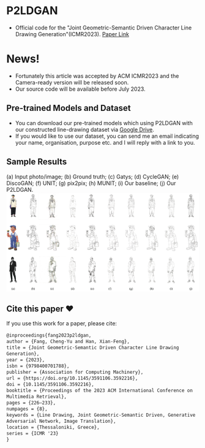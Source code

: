 # P2LDGAN
- Official code for the "Joint Geometric-Semantic Driven Character Line Drawing Generation"(ICMR2023). [Paper Link](https://doi.org/10.1145/3591106.3592216)

# News!
- Fortunately this article was accepted by ACM ICMR2023 and the Camera-ready version will be released soon.
- Our source code will be available before July 2023.

## Pre-trained Models and Dataset
- You can download our pre-trained models which using P2LDGAN with our constructed line-drawing dataset via [Google Drive](https://drive.google.com/file/d/1To4V_Btc3QhCLBWZ0PdSNgC1cbm3isHP/view?usp=sharing).
- If you would like to use our dataset, you can send me an email indicating your name, organisation, purpose etc. and I will reply with a link to you.

## Sample Results
(a) Input photo/image; (b) Ground truth; (c) Gatys; (d) CycleGAN; (e) DiscoGAN; (f) UNIT; (g) pix2pix; (h) MUNIT; (i) Our baseline; (j) Our P2LDGAN.
<img src = 'sample/example.jpg'>

## Cite this paper ❤️
If you use this work for a paper, please cite:
```
@inproceedings{fang2023p2ldgan,
author = {Fang, Cheng-Yu and Han, Xian-Feng},
title = {Joint Geometric-Semantic Driven Character Line Drawing Generation},
year = {2023},
isbn = {9798400701788},
publisher = {Association for Computing Machinery},
url = {https://doi.org/10.1145/3591106.3592216},
doi = {10.1145/3591106.3592216},
booktitle = {Proceedings of the 2023 ACM International Conference on Multimedia Retrieval},
pages = {226–233},
numpages = {8},
keywords = {Line Drawing, Joint Geometric-Semantic Driven, Generative Adversarial Network, Image Translation},
location = {Thessaloniki, Greece},
series = {ICMR '23}
}
```

